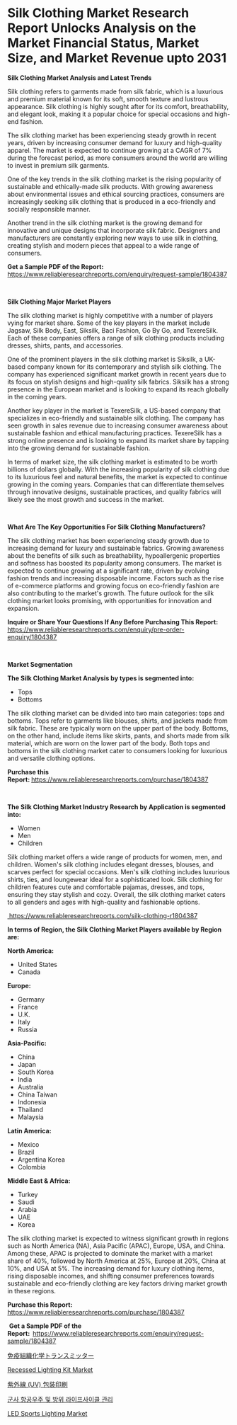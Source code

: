 <p><h1>Silk Clothing Market Research Report Unlocks Analysis on the Market Financial Status, Market Size, and Market Revenue upto 2031</h1></p><p><strong>Silk Clothing Market Analysis and Latest Trends</strong></p>
<p><p>Silk clothing refers to garments made from silk fabric, which is a luxurious and premium material known for its soft, smooth texture and lustrous appearance. Silk clothing is highly sought after for its comfort, breathability, and elegant look, making it a popular choice for special occasions and high-end fashion.</p><p>The silk clothing market has been experiencing steady growth in recent years, driven by increasing consumer demand for luxury and high-quality apparel. The market is expected to continue growing at a CAGR of 7% during the forecast period, as more consumers around the world are willing to invest in premium silk garments.</p><p>One of the key trends in the silk clothing market is the rising popularity of sustainable and ethically-made silk products. With growing awareness about environmental issues and ethical sourcing practices, consumers are increasingly seeking silk clothing that is produced in a eco-friendly and socially responsible manner.</p><p>Another trend in the silk clothing market is the growing demand for innovative and unique designs that incorporate silk fabric. Designers and manufacturers are constantly exploring new ways to use silk in clothing, creating stylish and modern pieces that appeal to a wide range of consumers.</p></p>
<p><strong>Get a Sample PDF of the Report:&nbsp;</strong> <a href="https://www.reliableresearchreports.com/enquiry/request-sample/1804387">https://www.reliableresearchreports.com/enquiry/request-sample/1804387</a></p>
<p>&nbsp;</p>
<p><strong>Silk Clothing Major Market Players</strong></p>
<p><p>The silk clothing market is highly competitive with a number of players vying for market share. Some of the key players in the market include Jagsaw, Silk Body, East, Siksilk, Baci Fashion, Go By Go, and TexereSilk. Each of these companies offers a range of silk clothing products including dresses, shirts, pants, and accessories.</p><p>One of the prominent players in the silk clothing market is Siksilk, a UK-based company known for its contemporary and stylish silk clothing. The company has experienced significant market growth in recent years due to its focus on stylish designs and high-quality silk fabrics. Siksilk has a strong presence in the European market and is looking to expand its reach globally in the coming years.</p><p>Another key player in the market is TexereSilk, a US-based company that specializes in eco-friendly and sustainable silk clothing. The company has seen growth in sales revenue due to increasing consumer awareness about sustainable fashion and ethical manufacturing practices. TexereSilk has a strong online presence and is looking to expand its market share by tapping into the growing demand for sustainable fashion.</p><p>In terms of market size, the silk clothing market is estimated to be worth billions of dollars globally. With the increasing popularity of silk clothing due to its luxurious feel and natural benefits, the market is expected to continue growing in the coming years. Companies that can differentiate themselves through innovative designs, sustainable practices, and quality fabrics will likely see the most growth and success in the market.</p></p>
<p>&nbsp;</p>
<p><strong>What Are The Key Opportunities For Silk Clothing Manufacturers?</strong></p>
<p><p>The silk clothing market has been experiencing steady growth due to increasing demand for luxury and sustainable fabrics. Growing awareness about the benefits of silk such as breathability, hypoallergenic properties and softness has boosted its popularity among consumers. The market is expected to continue growing at a significant rate, driven by evolving fashion trends and increasing disposable income. Factors such as the rise of e-commerce platforms and growing focus on eco-friendly fashion are also contributing to the market's growth. The future outlook for the silk clothing market looks promising, with opportunities for innovation and expansion.</p></p>
<p><strong>Inquire or Share Your Questions If Any Before Purchasing This Report:</strong> <a href="https://www.reliableresearchreports.com/enquiry/pre-order-enquiry/1804387">https://www.reliableresearchreports.com/enquiry/pre-order-enquiry/1804387</a></p>
<p>&nbsp;</p>
<p><strong>Market Segmentation</strong></p>
<p><strong>The Silk Clothing Market Analysis by types is segmented into:</strong></p>
<p><ul><li>Tops</li><li>Bottoms</li></ul></p>
<p><p>The silk clothing market can be divided into two main categories: tops and bottoms. Tops refer to garments like blouses, shirts, and jackets made from silk fabric. These are typically worn on the upper part of the body. Bottoms, on the other hand, include items like skirts, pants, and shorts made from silk material, which are worn on the lower part of the body. Both tops and bottoms in the silk clothing market cater to consumers looking for luxurious and versatile clothing options.</p></p>
<p><strong>Purchase this Report:&nbsp;</strong><a href="https://www.reliableresearchreports.com/purchase/1804387">https://www.reliableresearchreports.com/purchase/1804387</a></p>
<p>&nbsp;</p>
<p><strong>The Silk Clothing Market Industry Research by Application is segmented into:</strong></p>
<p><ul><li>Women</li><li>Men</li><li>Children</li></ul></p>
<p><p>Silk clothing market offers a wide range of products for women, men, and children. Women's silk clothing includes elegant dresses, blouses, and scarves perfect for special occasions. Men's silk clothing includes luxurious shirts, ties, and loungewear ideal for a sophisticated look. Silk clothing for children features cute and comfortable pajamas, dresses, and tops, ensuring they stay stylish and cozy. Overall, the silk clothing market caters to all genders and ages with high-quality and fashionable options.</p></p>
<p><a href="https://www.reliableresearchreports.com/silk-clothing-r1804387">&nbsp;https://www.reliableresearchreports.com/silk-clothing-r1804387</a></p>
<p><strong>In terms of Region, the Silk Clothing Market Players available by Region are:</strong></p>
<p>
    <p> <strong> North America: </strong>
        <ul>
            <li>United States</li>
            <li>Canada</li>
        </ul>
        </p> 
    <p> <strong> Europe: </strong>
        <ul>
            <li>Germany</li>
            <li>France</li>
            <li>U.K.</li>
            <li>Italy</li>
            <li>Russia</li>
        </ul>
        </p> 
    <p> <strong> Asia-Pacific: </strong>
        <ul>
            <li>China</li>
            <li>Japan</li>
            <li>South Korea</li>
            <li>India</li>
            <li>Australia</li>
            <li>China Taiwan</li>
            <li>Indonesia</li>
            <li>Thailand</li>
            <li>Malaysia</li>
        </ul>
        </p> 
    <p> <strong> Latin America: </strong>
        <ul>
            <li>Mexico</li>
            <li>Brazil</li>
            <li>Argentina Korea</li>
            <li>Colombia</li>
        </ul>
        </p> 
    <p> <strong> Middle East & Africa: </strong>
        <ul>
            <li>Turkey</li>
            <li>Saudi</li>
            <li>Arabia</li>
            <li>UAE</li>
            <li>Korea</li>
        </ul>
    </p>
    </p>
<p><p>The silk clothing market is expected to witness significant growth in regions such as North America (NA), Asia Pacific (APAC), Europe, USA, and China. Among these, APAC is projected to dominate the market with a market share of 40%, followed by North America at 25%, Europe at 20%, China at 10%, and USA at 5%. The increasing demand for luxury clothing items, rising disposable incomes, and shifting consumer preferences towards sustainable and eco-friendly clothing are key factors driving market growth in these regions.</p></p>
<p><strong>Purchase this Report: </strong><a href="https://www.reliableresearchreports.com/purchase/1804387">https://www.reliableresearchreports.com/purchase/1804387</a></p>
<p>&nbsp;<strong>Get a Sample PDF of the Report:&nbsp;&nbsp;</strong><a href="https://www.reliableresearchreports.com/enquiry/request-sample/1804387">https://www.reliableresearchreports.com/enquiry/request-sample/1804387</a></p>
<p><strong></strong></p>
<p><p><a href="https://github.com/one-cool-chick/Market-Research-Report-List-2/blob/main/4911227141664.md">免疫組織化学トランスミッター</a></p><p><a href="https://github.com/AdrianaPaucek2023/Market-Research-Report-List-1/blob/main/recessed-lighting-kit-market.md">Recessed Lighting Kit Market</a></p><p><a href="https://github.com/CarlieShields/Market-Research-Report-List-1/blob/main/2707638141665.md">紫外線 (UV) 包装印刷</a></p><p><a href="https://github.com/laholand/Market-Research-Report-List-4/blob/main/6656170149505.md">군사 항공우주 및 방위 라이프사이클 관리</a></p><p><a href="https://github.com/cheribeninsig/Market-Research-Report-List-1/blob/main/led-sports-lighting-market.md">LED Sports Lighting Market</a></p></p>